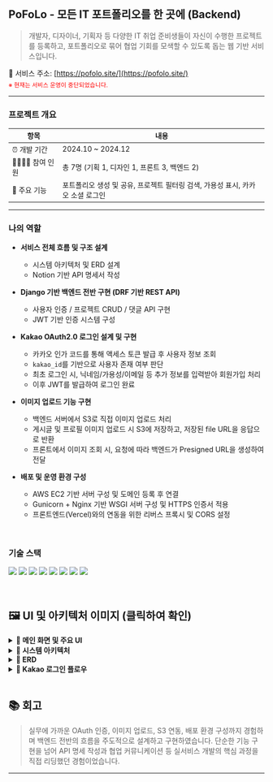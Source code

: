 ## PoFoLo - 모든 IT 포트폴리오를 한 곳에 (Backend)

> 개발자, 디자이너, 기획자 등 다양한 IT 취업 준비생들이 자신이 수행한 프로젝트를 등록하고, 포트폴리오로 묶어 협업 기회를 모색할 수 있도록 돕는 웹 기반 서비스입니다.

🔗 서비스 주소: [https://pofolo.site/](https://pofolo.site/)  
<sub><span style="color:red">※ 현재는 서비스 운영이 중단되었습니다.</span></sub>

---

### 프로젝트 개요

| 항목 | 내용 |
|------|------|
| ⏰ 개발 기간 | 2024.10 ~ 2024.12 |
| 👨‍👩‍👧‍👦 참여 인원 | 총 7명 (기획 1, 디자인 1, 프론트 3, 백엔드 2) |
| 🧩 주요 기능 | 포트폴리오 생성 및 공유, 프로젝트 필터링 검색, 가용성 표시, 카카오 소셜 로그인 |

---

### 나의 역할

- **서비스 전체 흐름 및 구조 설계**
  - 시스템 아키텍처 및 ERD 설계
  - Notion 기반 API 명세서 작성

- **Django 기반 백엔드 전반 구현 (DRF 기반 REST API)**
  - 사용자 인증 / 프로젝트 CRUD / 댓글 API 구현
  - JWT 기반 인증 시스템 구성

- **Kakao OAuth2.0 로그인 설계 및 구현**
  - 카카오 인가 코드를 통해 액세스 토큰 발급 후 사용자 정보 조회
  - `kakao_id`를 기반으로 사용자 존재 여부 판단
  - 최초 로그인 시, 닉네임/가용성/이메일 등 추가 정보를 입력받아 회원가입 처리
  - 이후 JWT를 발급하여 로그인 완료

- **이미지 업로드 기능 구현**
  - 백엔드 서버에서 S3로 직접 이미지 업로드 처리
  - 게시글 및 프로필 이미지 업로드 시 S3에 저장하고, 저장된 file URL을 응답으로 반환
  - 프론트에서 이미지 조회 시, 요청에 따라 백엔드가 Presigned URL을 생성하여 전달

- **배포 및 운영 환경 구성**
  - AWS EC2 기반 서버 구성 및 도메인 등록 후 연결
  - Gunicorn + Nginx 기반 WSGI 서버 구성 및 HTTPS 인증서 적용
  - 프론트엔드(Vercel)와의 연동을 위한 리버스 프록시 및 CORS 설정

<br/>

### 기술 스택

<p>
  <img src="https://img.shields.io/badge/Python-3776AB?style=flat&logo=python&logoColor=white"/>
  <img src="https://img.shields.io/badge/Django-092E20?style=flat&logo=django&logoColor=white"/>
  <img src="https://img.shields.io/badge/SQLite-003B57?style=flat&logo=sqlite&logoColor=white"/>
  <img src="https://img.shields.io/badge/AWS EC2-%23FF9900?style=flat&logo=amazon-ec2&logoColor=white"/>
  <img src="https://img.shields.io/badge/AWS S3-%2398BF64?style=flat&logo=amazon-s3&logoColor=white"/>
  <img src="https://img.shields.io/badge/Gunicorn-499848?style=flat"/>
  <img src="https://img.shields.io/badge/Nginx-009639?style=flat&logo=nginx&logoColor=white"/>
  <img src="https://img.shields.io/badge/Postman-FF6C37?style=flat&logo=postman&logoColor=white"/>
</p>

<br/>

## 🖼 UI 및 아키텍처 이미지 (클릭하여 확인)

<details>
<summary><b>📌 메인 화면 및 주요 UI</b></summary>
<img src="./docs/pofolo-mainUI.png" />
<img src="./docs/pofolo-포트폴리오.png" />
<img src="./docs/pofolo-마이페이지.png" />
<img src="./docs/pofolo-가용성.png" />
<img src="./docs/pofolo-댓글.png" />
<img src="./docs/pofolo-프로젝트 상세 화면.png" />
</details>

<details>
<summary><b>📌 시스템 아키텍처</b></summary>
<img src="./docs/pofolo-시스템아키텍처.png" />
</details>

<details>
<summary><b>📌 ERD</b></summary>
<img src="./docs/pofolo-ERD.png" />
</details>

<details>
<summary><b>📌 Kakao 로그인 플로우</b></summary>
<img src="./docs/pofolo-소셜로그인.png" />
</details>

<br/>

## 📚 회고

> 실무에 가까운 OAuth 인증, 이미지 업로드, S3 연동, 배포 환경 구성까지 경험하며 백엔드 전반의 흐름을 주도적으로 설계하고 구현하였습니다. 단순한 기능 구현을 넘어 API 명세 작성과 협업 커뮤니케이션 등 실서비스 개발의 핵심 과정을 직접 리딩했던 경험이었습니다.

---
